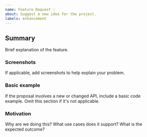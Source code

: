 ```yaml
---
name: Feature Request 💡
about: Suggest a new idea for the project.
labels: enhancement
---
```


## Summary

Brief explanation of the feature.

### Screenshots
If applicable, add screenshots to help explain your problem.

### Basic example

If the proposal involves a new or changed API, include a basic code example. Omit this section if it's not applicable.

### Motivation

Why are we doing this? What use cases does it support? What is the expected outcome?
